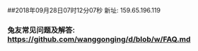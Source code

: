 ##2018年09月28日07时12分07秒 新址: 159.65.196.119
### 兔友常见问题及解答: https://github.com/wanggonging/d/blob/w/FAQ.md
